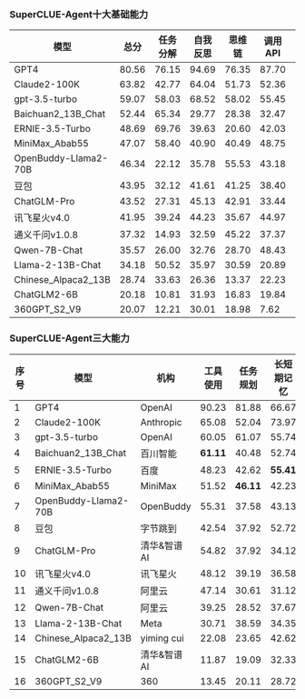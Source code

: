 
### SuperCLUE-Agent十大基础能力
| 模型 | 总分 | 任务分解 | 自我反思 | 思维链 | 调用API | 检索API | 规划API | 通用工具使用 | 多文档QA | 长程对话 | 示例学习 |
|-|-|-|-|-|-|-|-|-|-|-|-|  
| GPT4 | 80.56 | 76.15 | 94.69 | 76.35 | 87.70 | 90.66 | 82.22 | 100.00 | 67.97 | 60.20 | 73.79 |
| Claude2-100K | 63.82 | 42.77 | 64.04 | 51.73 | 52.36 | 74.52 | 73.14 | 61.42 | 59.55 | 68.60 | 94.53 |
| gpt-3.5-turbo | 59.07 | 58.03 | 68.52 | 58.02 | 55.45 | 55.08 | 71.90 | 60.48 | 60.75 | 50.99 | 57.63 |
| Baichuan2_13B_Chat | 52.44 | 65.34 | 29.77 | 28.38 | 32.47 | 81.74 | 61.39 | 69.89 | 58.69 | 43.44 | 57.19 |  
| ERNIE-3.5-Turbo | 48.69 | 69.76 | 39.63 | 20.60 | 42.03 | 46.32 | 58.67 | 47.47 | 64.20 | 67.49 | 36.38 |
| MiniMax_Abab55 | 47.07 | 58.40 | 40.90 | 40.49 | 48.75 | 42.39 | 61.97 | 55.52 | 39.27 | 43.78 | 45.29 |
| OpenBuddy-Llama2-70B | 46.34 | 22.12 | 35.78 | 55.53 | 43.18 | 69.03 | 54.75 | 56.65 | 35.10 | 47.31 | 47.42 |
| 豆包 | 43.95 | 32.12 | 41.61 | 41.25 | 38.40 | 45.74 | 54.06 | 31.45 | 48.07 | 52.99 | 58.26 |
| ChatGLM-Pro | 43.52 | 27.31 | 45.13 | 42.91 | 33.44 | 82.11 | 64.66 | 39.46 | 17.16 | 39.81 | 46.33 |
| 讯飞星火v4.0 | 41.95 | 39.24 | 44.23 | 35.67 | 44.97 | 53.16 | 41.19 | 54.78 | 35.07 | 36.96 | 39.59 |
| 通义千问v1.0.8 | 37.32 | 14.93 | 32.59 | 45.22 | 37.37 | 63.60 | 40.96 | 48.07 | 23.54 | 45.21 | 25.31 |
| Qwen-7B-Chat | 35.57 | 26.00 | 32.76 | 28.70 | 48.43 | 53.19 | 19.90 | 37.04 | 36.44 | 43.44 | 34.46 |
| Llama-2-13B-Chat | 34.18 | 50.52 | 35.97 | 30.59 | 20.89 | 45.03 | 30.01 | 28.99 | 24.29 | 38.57 | 41.46 |
| Chinese_Alpaca2_13B | 28.74 | 33.63 | 26.36 | 13.37 | 22.23 | 25.79 | 18.70 | 23.64 | 42.22 | 45.00 | 42.05 |
| ChatGLM2-6B | 20.18 | 10.81 | 31.93 | 16.83 | 19.84 | 10.82 | 3.85 | 15.98 | 37.65 | 35.43 | 25.10 |
| 360GPT_S2_V9 | 20.07 | 12.21 | 30.01 | 18.98 | 7.62 | 17.42 | 8.45 | 23.00 | 19.30 | 41.58 | 27.19 |

### SuperCLUE-Agent三大能力
| 序号 | 模型 | 机构 | 工具使用 | 任务规划 | 长短期记忆 |
|-|-|-|-|-|-|  
| 1 | GPT4 | OpenAI | 90.23 | 81.88 | 66.67 |
| 2 | Claude2-100K | Anthropic | 65.08 | 52.04 | 73.97 |
| 3 | gpt-3.5-turbo | OpenAI | 60.05 | 61.07 | 55.74 |
| 4 | Baichuan2_13B_Chat | 百川智能 | **61.11** | 40.48 | 52.74 |
| 5 | ERNIE-3.5-Turbo | 百度 | 48.23 | 42.62 | **55.41** |
| 6 | MiniMax_Abab55 | MiniMax | 51.52 | **46.11** | 42.23 |
| 7 | OpenBuddy-Llama2-70B | OpenBuddy | 55.31 | 37.58 | 43.13 |  
| 8 | 豆包 | 字节跳到 | 42.54 | 37.92 | 52.72 |
| 9 | ChatGLM-Pro | 清华&智谱AI | 54.82 | 37.92 | 34.12 |
| 10 | 讯飞星火v4.0 | 讯飞星火 | 48.12 | 39.19 | 36.58 |  
| 11 | 通义千问v1.0.8 | 阿里云 | 47.14 | 30.61 | 31.12 |
| 12 | Qwen-7B-Chat | 阿里云 | 39.25 | 28.52 | 37.67 |
| 13 | Llama-2-13B-Chat | Meta | 30.71 | 38.59 | 34.35 |
| 14 | Chinese_Alpaca2_13B | yiming cui | 22.08 | 23.65 | 42.62 |
| 15 | ChatGLM2-6B | 清华&智谱AI | 11.87 | 19.09 | 32.33 |
| 16 | 360GPT_S2_V9 | 360 | 13.45 | 20.11 | 28.72 |